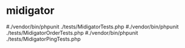 # midigator
#./vendor/bin/phpunit ./tests/MidigatorTests.php
#./vendor/bin/phpunit ./tests/MidigatorOrderTests.php
#./vendor/bin/phpunit ./tests/MidigatorPingTests.php